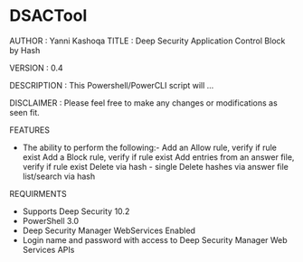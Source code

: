 # DSACTool
AUTHOR		: Yanni Kashoqa
TITLE		: Deep Security Application Control Block by Hash

VERSION		: 0.4

DESCRIPTION	: This Powershell/PowerCLI script will ...

DISCLAIMER	: Please feel free to make any changes or modifications as seen fit.

FEATURES
- The ability to perform the following:-
	Add an Allow rule, verify if rule exist
	Add a Block rule, verify if rule exist
	Add entries from an answer file, verify if rule exist
	Delete via hash - single
	Delete hashes via answer file
	list/search via hash

REQUIRMENTS
- Supports Deep Security 10.2
- PowerShell 3.0
- Deep Security Manager WebServices Enabled
- Login name and password with access to Deep Security Manager Web Services APIs
